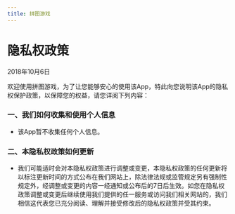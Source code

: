 ```yaml
---
title: 拼图游戏
---
```


# 隐私权政策

2018年10月6日


欢迎使用拼图游戏，为了让您能够安心的使用该App，特此向您说明该App的隐私权保护政策，以保障您的权益，请您详阅下列内容：

### 一、我们如何收集和使用个人信息
* 该App暂不收集任何个人信息。

### 二、本隐私权政策如何更新
* 我们可能适时会对本隐私权政策进行调整或变更，本隐私权政策的任何更新将以标注更新时间的方式公布在我们网站上，除法律法规或监管规定另有强制性规定外，经调整或变更的内容一经通知或公布后的7日后生效。如您在隐私权政策调整或变更后继续使用我们提供的任一服务或访问我们相关网站的，我们相信这代表您已充分阅读、理解并接受修改后的隐私权政策并受其约束。
